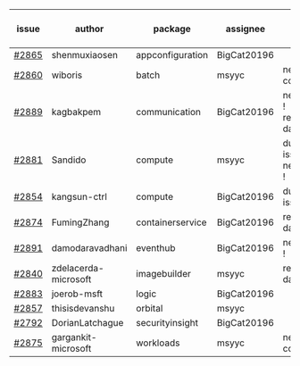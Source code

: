 | issue | author | package | assignee | bot advice | created date of issue | target release date | date from target |
| ------ | ------ | ------ | ------ | ------ | ------ | ------ | :-----: |
| [#2865](https://github.com/Azure/sdk-release-request/issues/2865) | shenmuxiaosen | appconfiguration | BigCat20196 |   | 06-01 | 06-03 |   |
| [#2860](https://github.com/Azure/sdk-release-request/issues/2860) | wiboris | batch | msyyc | new comment.  <br> | 05-31 | 06-14 |   |
| [#2889](https://github.com/Azure/sdk-release-request/issues/2889) | kagbakpem | communication | BigCat20196 | new issue ! <br> release date < 2 ! <br> | 06-06 | 06-08 | 1 |
| [#2881](https://github.com/Azure/sdk-release-request/issues/2881) | Sandido | compute | msyyc | duplicated issue  <br>new issue ! <br> | 06-03 | 06-13 |   |
| [#2854](https://github.com/Azure/sdk-release-request/issues/2854) | kangsun-ctrl | compute | BigCat20196 | duplicated issue  <br>  | 05-31 | 06-02 |   |
| [#2874](https://github.com/Azure/sdk-release-request/issues/2874) | FumingZhang | containerservice | BigCat20196 |   release date < 2 ! <br> | 06-02 | 06-08 | 1 |
| [#2891](https://github.com/Azure/sdk-release-request/issues/2891) | damodaravadhani | eventhub | BigCat20196 | new issue ! <br> | 06-06 | 06-20 |   |
| [#2840](https://github.com/Azure/sdk-release-request/issues/2840) | zdelacerda-microsoft | imagebuilder | msyyc |   release date < 2 ! <br> | 05-25 | 06-08 | 1 |
| [#2883](https://github.com/Azure/sdk-release-request/issues/2883) | joerob-msft | logic | BigCat20196 |   | 06-03 | 06-20 |   |
| [#2857](https://github.com/Azure/sdk-release-request/issues/2857) | thisisdevanshu | orbital | msyyc |   | 05-31 | 06-14 |   |
| [#2792](https://github.com/Azure/sdk-release-request/issues/2792) | DorianLatchague | securityinsight | BigCat20196 |   | 05-12 | 05-16 |   |
| [#2875](https://github.com/Azure/sdk-release-request/issues/2875) | gargankit-microsoft | workloads | msyyc | new comment.  <br> | 06-03 | 06-30 |   |
